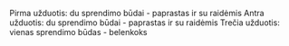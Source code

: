 Pirma užduotis: du sprendimo būdai - paprastas ir su raidėmis
Antra užduotis: du sprendimo būdai - paprastas ir su raidėmis
Trečia užduotis: vienas sprendimo būdas - belenkoks